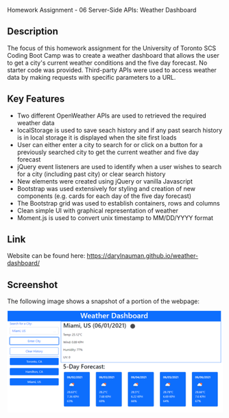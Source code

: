 Homework Assignment - 06 Server-Side APIs: Weather Dashboard

## Description
The focus of this homework assignment for the University of Toronto SCS Coding Boot Camp was to create a weather dashboard that allows the user to get a city's current weather conditions and the five day forecast. No starter code was provided. Third-party APIs were used to access weather data by making requests with specific parameters to a URL.

## Key Features
- Two different OpenWeather APIs are used to retrieved the required weather data
- localStorage is used to save seach history and if any past search history is in local storage it is displayed when the site first loads
- User can either enter a city to search for or click on a button for a previously searched city to get the current weather and five day forecast
- jQuery event listeners are used to identify when a user wishes to search for a city (including past city) or clear search history
- New elements were created using jQuery or vanilla Javascript 
- Bootstrap was used extensively for styling and creation of new components (e.g. cards for each day of the five day forecast)
- The Bootstrap grid was used to establish containers, rows and columns
- Clean simple UI with graphical representation of weather
- Moment.js is used to convert unix timestamp to MM/DD/YYYY format

## Link
Website can be found here: https://darylnauman.github.io/weather-dashboard/

## Screenshot
The following image shows a snapshot of a portion of the webpage:

![Screenshot of a website with a city's current weather conditions and the five day forecast.](./assets/images/weather-dashboard-screenshot.png)